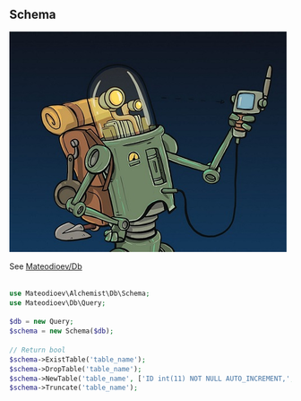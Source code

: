 ## Schema

![The alchemist - Ed Cardone](../images/ed-cardone-gps.jpg)

See [Mateodioev/Db](https://github.com/Mateodioev/db)

```php

use Mateodioev\Alchemist\Db\Schema;
use Mateodioev\Db\Query;

$db = new Query;
$schema = new Schema($db);

// Return bool
$schema->ExistTable('table_name');
$schema->DropTable('table_name');
$schema->NewTable('table_name', ['ID int(11) NOT NULL AUTO_INCREMENT,', 'name varchar(255) NOT NULL,', 'PRIMARY KEY (ID)']);
$schema->Truncate('table_name');

```
